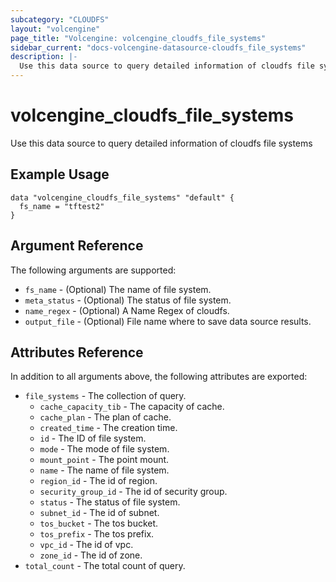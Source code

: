 ```yaml
---
subcategory: "CLOUDFS"
layout: "volcengine"
page_title: "Volcengine: volcengine_cloudfs_file_systems"
sidebar_current: "docs-volcengine-datasource-cloudfs_file_systems"
description: |-
  Use this data source to query detailed information of cloudfs file systems
---
```

# volcengine_cloudfs_file_systems
Use this data source to query detailed information of cloudfs file systems
## Example Usage
```hcl
data "volcengine_cloudfs_file_systems" "default" {
  fs_name = "tftest2"
}
```
## Argument Reference
The following arguments are supported:
* `fs_name` - (Optional) The name of file system.
* `meta_status` - (Optional) The status of file system.
* `name_regex` - (Optional) A Name Regex of cloudfs.
* `output_file` - (Optional) File name where to save data source results.

## Attributes Reference
In addition to all arguments above, the following attributes are exported:
* `file_systems` - The collection of query.
    * `cache_capacity_tib` - The capacity of cache.
    * `cache_plan` - The plan of cache.
    * `created_time` - The creation time.
    * `id` - The ID of file system.
    * `mode` - The mode of file system.
    * `mount_point` - The point mount.
    * `name` - The name of file system.
    * `region_id` - The id of region.
    * `security_group_id` - The id of security group.
    * `status` - The status of file system.
    * `subnet_id` - The id of subnet.
    * `tos_bucket` - The tos bucket.
    * `tos_prefix` - The tos prefix.
    * `vpc_id` - The id of vpc.
    * `zone_id` - The id of zone.
* `total_count` - The total count of query.


